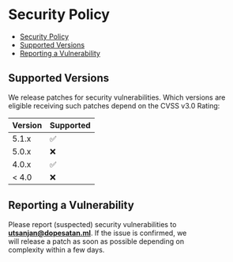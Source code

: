 <!-- START doctoc generated TOC please keep comment here to allow auto update -->
<!-- DON'T EDIT THIS SECTION, INSTEAD RE-RUN doctoc TO UPDATE -->

# Security Policy

- [Security Policy](#security-policy)
- [Supported Versions](#supported-versions)
- [Reporting a Vulnerability](#reporting-a-vulnerability)

<!-- END doctoc generated TOC please keep comment here to allow auto update -->

## Supported Versions

We release patches for security vulnerabilities. Which versions are<br>
eligible receiving such patches depend on the CVSS v3.0 Rating:

| Version | Supported          |
| ------- | ------------------ |
| 5.1.x   | :white_check_mark: |
| 5.0.x   | :x:                |
| 4.0.x   | :white_check_mark: |
| < 4.0   | :x:                |

## Reporting a Vulnerability

Please report (suspected) security vulnerabilities to <br>
**[utsanjan@dopesatan.ml](mailto:utsanjan@dopesatan.in)**.
If the issue is confirmed, we <br>
will release a patch as soon as possible depending on <br>
complexity within a few days.

